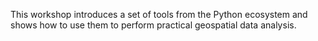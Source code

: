 This workshop introduces a set of tools from the Python ecosystem and shows how to use them to perform practical geospatial data analysis.
